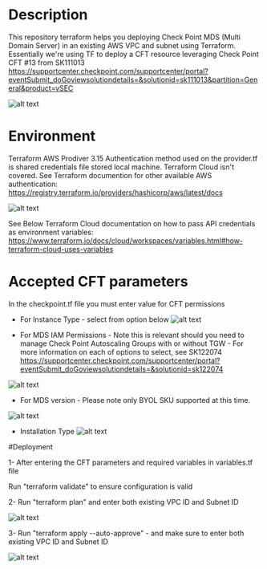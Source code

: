 # Description
This repository terraform helps you deploying Check Point MDS (Multi Domain Server) in an existing AWS VPC and subnet using Terraform. 
Essentially we're using TF to deploy a CFT resource leveraging Check Point CFT #13 from SK111013
https://supportcenter.checkpoint.com/supportcenter/portal?eventSubmit_doGoviewsolutiondetails=&solutionid=sk111013&partition=General&product=vSEC

![alt text](https://github.com/etcheby/Terraform-CP_MDS-ExistingVPC/blob/master/images/MDS-CFT.png)

# Environment
Terraform AWS Prodiver 3.15
Authentication method used on the provider.tf is shared credentials file stored local machine. Terraform Cloud isn't covered. 
See Terraform documention for other available AWS authentication:   
https://registry.terraform.io/providers/hashicorp/aws/latest/docs

![alt text](https://github.com/etcheby/Terraform-CP_MDS-ExistingVPC/blob/main/images/Authentication.png)

See Below Terraform Cloud documentation on how to pass API credentials as environment variables:
https://www.terraform.io/docs/cloud/workspaces/variables.html#how-terraform-cloud-uses-variables

# Accepted CFT parameters
In the checkpoint.tf file you must enter value for CFT permissions

* For Instance Type - select from option below
![alt text](https://github.com/etcheby/Terraform-CP_MDS-ExistingVPC/blob/master/images/instance.png)

* For MDS IAM Permissions - Note this is relevant should you need to manage Check Point Autoscaling Groups with or without TGW - For more information on each of
options to select, see SK122074
https://supportcenter.checkpoint.com/supportcenter/portal?eventSubmit_doGoviewsolutiondetails=&solutionid=sk122074

![alt text](https://github.com/etcheby/Terraform-CP_MDS-ExistingVPC/blob/main/images/IAM.png)

* For MDS version - Please note only BYOL SKU supported at this time. 

![alt text](https://github.com/etcheby/Terraform-CP_MDS-ExistingVPC/blob/main/images/Version.png)

* Installation Type
![alt text](https://github.com/etcheby/Terraform-CP_MDS-ExistingVPC/blob/main/images/Installation.png)

#Deployment

1- After entering the CFT parameters and required variables in variables.tf file 

   Run "terraform validate" to ensure configuration is valid 
   
   
2- Run "terraform plan" and enter both existing VPC ID and Subnet ID

![alt text](https://github.com/etcheby/Terraform-CP_MDS-ExistingVPC/blob/main/images/plan.png)


3- Run "terraform apply --auto-approve" - and make sure to enter both existing VPC ID and Subnet ID

![alt text](https://github.com/etcheby/Terraform-CP_MDS-ExistingVPC/blob/main/images/apply.png)







